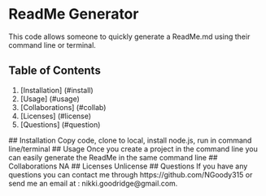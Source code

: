 
# ReadMe Generator

This code allows someone to quickly generate a ReadMe.md using their command line or terminal.

## Table of Contents
1. [Installation] (#install)
2. [Usage] (#usage)
3. [Collaborations] (#collab)
4. [Licenses] (#license)
5. [Questions] (#question)

<a name="install"/>
## Installation
Copy code, clone to local, install node.js, run in command line/terminal

<a name="usage"/>
## Usage
Once you create a project in the command line you can easily generate the ReadMe in the same command line

<a name="collab"/>
## Collaborations
NA

<a name="license"/>
## Licenses
Unlicense

<a name="question"/>
## Questions
If you have any questions you can contact me through https://github.com/NGoody315 or send me an email at : nikki.goodridge@gmail.com.
